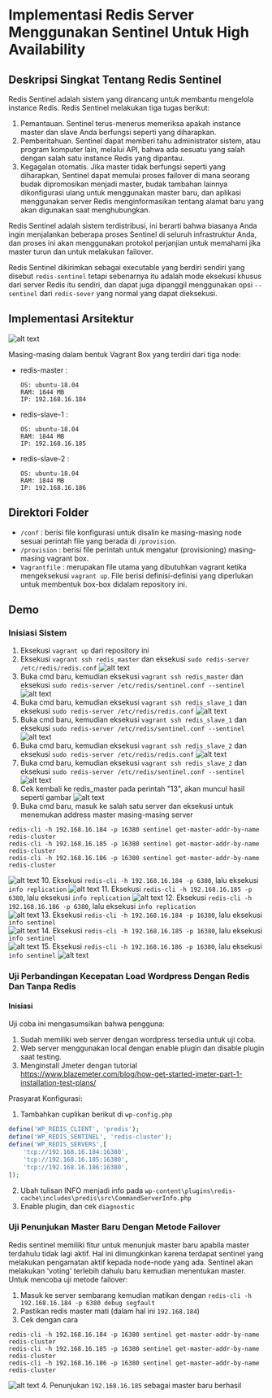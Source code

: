 # Implementasi Redis Server Menggunakan Sentinel Untuk High Availability

## Deskripsi Singkat Tentang Redis Sentinel
Redis Sentinel adalah sistem yang dirancang untuk membantu mengelola instance Redis. Redis Sentinel melakukan tiga tugas berikut:

1. Pemantauan. Sentinel terus-menerus memeriksa apakah instance master dan slave Anda berfungsi seperti yang diharapkan.
2. Pemberitahuan. Sentinel dapat memberi tahu administrator sistem, atau program komputer lain, melalui API, bahwa ada sesuatu yang salah dengan salah satu instance Redis yang dipantau.
3. Kegagalan otomatis. Jika master tidak berfungsi seperti yang diharapkan, Sentinel dapat memulai proses failover di mana seorang budak dipromosikan menjadi master, budak tambahan lainnya dikonfigurasi ulang untuk menggunakan master baru, dan aplikasi menggunakan server Redis menginformasikan tentang alamat baru yang akan digunakan saat menghubungkan.

Redis Sentinel adalah sistem terdistribusi, ini berarti bahwa biasanya Anda ingin menjalankan beberapa proses Sentinel di seluruh infrastruktur Anda, dan proses ini akan menggunakan protokol perjanjian untuk memahami jika master turun dan untuk melakukan failover.

Redis Sentinel dikirimkan sebagai executable yang berdiri sendiri yang disebut `redis-sentinel` tetapi sebenarnya itu adalah mode eksekusi khusus dari server Redis itu sendiri, dan dapat juga dipanggil menggunakan opsi `--sentinel` dari `redis-sever` yang normal yang dapat dieksekusi.


## Implementasi Arsitektur
![alt text](img/diagram.JPG)

Masing-masing dalam bentuk Vagrant Box yang terdiri dari tiga node:
- redis-master :
    ```
    OS: ubuntu-18.04
    RAM: 1844 MB
    IP: 192.168.16.184
    ```
- redis-slave-1 :
    ```
    OS: ubuntu-18.04
    RAM: 1844 MB
    IP: 192.168.16.185
    ```
- redis-slave-2 :
    ```
    OS: ubuntu-18.04
    RAM: 1844 MB
    IP: 192.168.16.186 
    ```
## Direktori Folder
- `/conf` : berisi file konfigurasi untuk disalin ke masing-masing node sesuai perintah file yang berada di `/provision`.
- `/provision` : berisi file perintah untuk mengatur (provisioning) masing-masing vagrant box.
- `Vagrantfile` : merupakan file utama yang dibutuhkan vagrant ketika mengeksekusi `vagrant up`. File berisi definisi-definisi yang diperlukan untuk membentuk box-box didalam repository ini.
## Demo
### Inisiasi Sistem
1. Eksekusi `vagrant up` dari repository ini
2. Eksekusi `vagrant ssh redis_master` dan eksekusi `sudo redis-server /etc/redis/redis.conf`
![alt text](img/redis1.JPG)
3. Buka cmd baru, kemudian eksekusi `vagrant ssh redis_master` dan eksekusi `sudo redis-server /etc/redis/sentinel.conf --sentinel`
![alt text](img/redis2.JPG)
4. Buka cmd baru, kemudian eksekusi `vagrant ssh redis_slave_1` dan eksekusi `sudo redis-server /etc/redis/redis.conf`
![alt text](img/redis3.JPG)
5. Buka cmd baru, kemudian eksekusi `vagrant ssh redis_slave_1` dan eksekusi `sudo redis-server /etc/redis/sentinel.conf --sentinel`
![alt text](img/redis4.JPG)
6. Buka cmd baru, kemudian eksekusi `vagrant ssh redis_slave_2` dan eksekusi `sudo redis-server /etc/redis/redis.conf`
![alt text](img/redis5.JPG)
7. Buka cmd baru, kemudian eksekusi `vagrant ssh redis_slave_2` dan eksekusi `sudo redis-server /etc/redis/sentinel.conf --sentinel`
![alt text](img/redis6.JPG)
8. Cek kembali ke redis_master pada perintah "13", akan muncul hasil seperti gambar
![alt text](img/redis7.JPG)
9.  Buka cmd baru, masuk ke salah satu server dan eksekusi untuk menemukan address master masing-masing server 
```
redis-cli -h 192.168.16.184 -p 16380 sentinel get-master-addr-by-name redis-cluster
redis-cli -h 192.168.16.185 -p 16380 sentinel get-master-addr-by-name redis-cluster
redis-cli -h 192.168.16.186 -p 16380 sentinel get-master-addr-by-name redis-cluster
```
![alt text](img/redis8.JPG)
10. Eksekusi `redis-cli -h 192.168.16.184 -p 6380`, lalu eksekusi `info replication`
![alt text](img/redis9.JPG)
11. Eksekusi `redis-cli -h 192.168.16.185 -p 6380`, lalu eksekusi `info replication` 
![alt text](img/redis10.JPG)
12. Eksekusi `redis-cli -h 192.168.16.186 -p 6380`, lalu eksekusi `info replication`  
![alt text](img/redis11.JPG)
13. Eksekusi `redis-cli -h 192.168.16.184 -p 16380`, lalu eksekusi `info sentinel`  
![alt text](img/redis12.JPG)
14. Eksekusi `redis-cli -h 192.168.16.185 -p 16380`, lalu eksekusi `info sentinel`  
![alt text](img/redis13.JPG)
15. Eksekusi `redis-cli -h 192.168.16.186 -p 16380`, lalu eksekusi `info sentinel` 
![alt text](img/redis14.JPG)
### Uji Perbandingan Kecepatan Load Wordpress Dengan Redis Dan Tanpa Redis
#### Inisiasi
Uji coba ini mengasumsikan bahwa pengguna:
1. Sudah memiliki web server dengan wordpress tersedia untuk uji coba.
2. Web server menggunakan local dengan enable plugin dan disable plugin saat testing. 
3. Menginstall Jmeter dengan tutorial https://www.blazemeter.com/blog/how-get-started-jmeter-part-1-installation-test-plans/

Prasyarat Konfigurasi:
1. Tambahkan cuplikan berikut di `wp-config.php`
```php
define('WP_REDIS_CLIENT', 'predis');
define('WP_REDIS_SENTINEL', 'redis-cluster');
define('WP_REDIS_SERVERS',[
	'tcp://192.168.16.184:16380',
	'tcp://192.168.16.185:16380',
	'tcp://192.168.16.186:16380',
]);
```
2. Ubah tulisan INFO menjadi info pada `wp-content\plugins\redis-cache\includes\predis\src\CommandServerInfo.php`
3. Enable plugin, dan cek `diagnostic`


### Uji Penunjukan Master Baru Dengan Metode Failover
Redis sentinel memiliki fitur untuk menunjuk master baru apabila master terdahulu tidak lagi aktif. Hal ini dimungkinkan karena terdapat sentinel yang melakukan pengamatan aktif kepada node-node yang ada. Sentinel akan melakukan 'voting' terlebih dahulu baru kemudian menentukan master.
Untuk mencoba uji metode failover:
1. Masuk ke server sembarang kemudian matikan dengan
   `redis-cli -h 192.168.16.184 -p 6380 debug segfault`
2. Pastikan redis master mati (dalam hal ini `192.168.184`)
3. Cek dengan cara
```
redis-cli -h 192.168.16.184 -p 16380 sentinel get-master-addr-by-name redis-cluster
redis-cli -h 192.168.16.185 -p 16380 sentinel get-master-addr-by-name redis-cluster
redis-cli -h 192.168.16.186 -p 16380 sentinel get-master-addr-by-name redis-cluster
```
![alt text](img/redislast.JPG)
4. Penunjukan `192.168.16.185` sebagai master baru berhasil